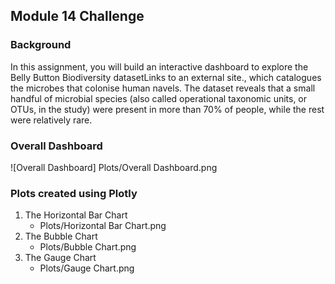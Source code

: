 ## Module 14 Challenge

### Background
In this assignment, you will build an interactive dashboard to explore the Belly Button Biodiversity datasetLinks to an external site., which catalogues the microbes that colonise human navels.
The dataset reveals that a small handful of microbial species (also called operational taxonomic units, or OTUs, in the study) were present in more than 70% of people, while the rest were relatively rare.

### Overall Dashboard
![Overall Dashboard] Plots/Overall Dashboard.png

### Plots created using Plotly 
1. The Horizontal Bar Chart
   - Plots/Horizontal Bar Chart.png
2. The Bubble Chart
   - Plots/Bubble Chart.png
3. The Gauge Chart
   - Plots/Gauge Chart.png

